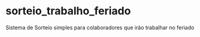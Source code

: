 # sorteio_trabalho_feriado
Sistema de Sorteio simples para colaboradores que irão trabalhar no feriado
